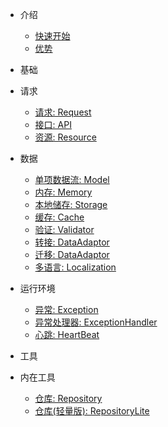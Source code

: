 * 介绍

  * [快速开始](/zh-cn/)
  * [优势](/zh-cn/feature.md)
  
* 基础

* 请求
  
  * [请求: Request](/zh-cn/request.md)
  * [接口: API](/zh-cn/API.md)
  * [资源: Resource](/zh-cn/resource.md)
  

* 数据

  * [单项数据流: Model](/zh-cn/dvaModel.md)
  * [内存: Memory](/zh-cn/dataMigration.md)
  * [本地储存: Storage](/zh-cn/dataMigration.md)
  * [缓存: Cache](/zh-cn/dataMigration.md)
  * [验证: Validator](/zh-cn/validator.md)
  * [转接: DataAdaptor](/zh-cn/dataAdaptor.md)
  * [迁移: DataAdaptor](/zh-cn/dataMigration.md)
  * [多语言: Localization](/zh-cn/dev.md)
  
* 运行环境
  
  * [异常: Exception](/zh-cn/dev.md)
  * [异常处理器: ExceptionHandler](/zh-cn/dev.md)
  * [心跳: HeartBeat](/zh-cn/dev.md)
  
* 工具

* 内在工具

  * [仓库: Repository](/zh-cn/dev.md)
  * [仓库(轻量版): RepositoryLite](/zh-cn/dev.md)